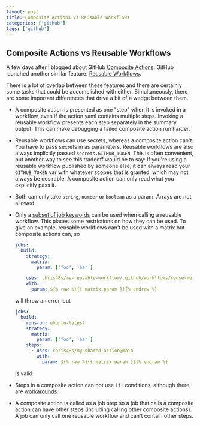 ```yaml
---
layout: post
title: Composite Actions vs Reusable Workflows
categories: ['github']
tags: ['github']
---
```


## Composite Actions vs Reusable Workflows

A few days after I blogged about GitHub [Composite Actions](https://docs.github.com/en/actions/creating-actions/creating-a-composite-action), GitHub launched another similar feature: [Reusable Workflows](https://docs.github.com/en/actions/learn-github-actions/reusing-workflows).

There is a lot of overlap between these features and there are certainly some tasks that could be accomplished with either. Simultaneously, there are some important differences that drive a bit of a wedge between them.

- A composite action is presented as one "step" when it is invoked in a workflow, even if the action yaml contains multiple steps. Invoking a reusable workflow presents each step separately in the summary output. This can make debugging a failed composite action run harder.

- Reusable workflows can use secrets, whereas a composite action can't. You have to pass secrets in as parameters. Reusable workflows are also always implicitly passed `secrets.GITHUB_TOKEN`. This is often convenient, but another way to see this tradeoff would be to say: If you're using a reusable workflow published by someone else, it can always read your `GITHUB_TOKEN` var with whatever scopes that is granted, which may not always be desirable. A composite action can only read what you explicitly pass it.

- Both can only take `string`, `number` or `boolean` as a param. Arrays are not allowed.

- Only a [subset of job keywords](https://docs.github.com/en/actions/learn-github-actions/reusing-workflows#supported-keywords-for-jobs-that-call-a-reusable-workflow) can be used when calling a reusable workflow. This places some restrictions on how they can be used. To give an example, reusable workflows can't be used with a matrix but composite actions can, so

  ```yaml
  jobs:
    build:
      strategy:
        matrix:
          param: ['foo', 'bar']

      uses: chris48s/my-reusable-workflow/.github/workflows/reuse-me.yml@main
      with:
        param: ${% raw %}{{ matrix.param }}{% endraw %}
  ```

  will throw an error, but

  ```yaml
  jobs:
    build:
      runs-on: ubuntu-latest
      strategy:
        matrix:
          param: ['foo', 'bar']
      steps:
        - uses: chris48s/my-shared-action@main
          with:
            param: ${% raw %}{{ matrix.param }}{% endraw %}
  ```

  is valid

- Steps in a composite action can not use `if:` conditions, although there are [workarounds](https://github.com/actions/runner/issues/834).

- A composite action is called as a job step so a job that calls a composite action can have other steps (including calling other composite actions). A job can only call one reusable workflow and can't contain other steps.
